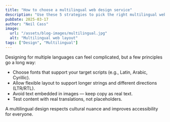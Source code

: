 ```yaml
---
title: "How to choose a multilingual web design service"
description: "Use these 5 strategies to pick the right multilingual web design provider"
pubDate: 2025-03-17
author: "Neil Cass"
image:
  url: "/assets/blog-images/multilingual.jpg"
  alt: "Multilingual web layout"
tags: ["Design", "Multilingual"]
---
```


Designing for multiple languages can feel complicated, but a few principles go a long way:

- Choose fonts that support your target scripts (e.g., Latin, Arabic, Cyrillic).
- Allow flexible layout to support longer strings and different directions (LTR/RTL).
- Avoid text embedded in images — keep copy as real text.
- Test content with real translations, not placeholders.

A multilingual design respects cultural nuance and improves accessibility for everyone.
